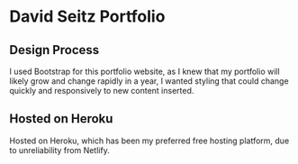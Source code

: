 # David Seitz Portfolio

## Design Process

I used Bootstrap for this portfolio website, as I knew that my portfolio will likely grow and change rapidly in a year, I wanted styling that could change quickly and responsively to new content inserted.

## Hosted on Heroku

Hosted on Heroku, which has been my preferred free hosting platform, due to unreliability from Netlify.

